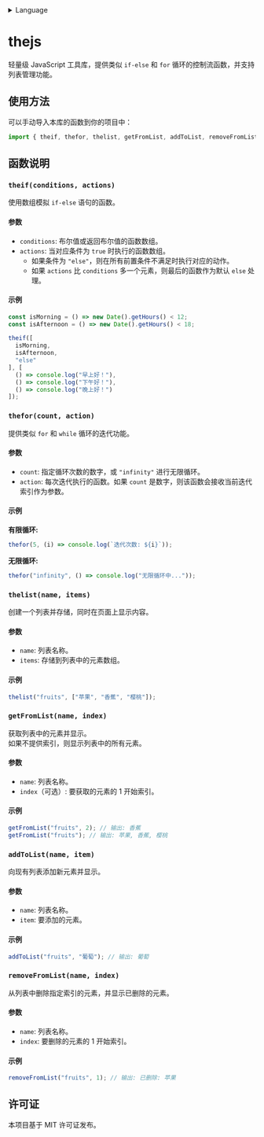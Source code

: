 <details><summary>Language</summary>

🇯🇵[日本語盤README](README-JPN.md)<br>
🇬🇧[English in README](README.md)

</details>

# thejs

轻量级 JavaScript 工具库，提供类似 `if-else` 和 `for` 循环的控制流函数，并支持列表管理功能。

## 使用方法

可以手动导入本库的函数到你的项目中：

```js
import { theif, thefor, thelist, getFromList, addToList, removeFromList } from "./thejs.js";
```

## 函数说明

### `theif(conditions, actions)`

使用数组模拟 `if-else` 语句的函数。

#### 参数
- `conditions`: 布尔值或返回布尔值的函数数组。
- `actions`: 当对应条件为 `true` 时执行的函数数组。
  - 如果条件为 `"else"`，则在所有前置条件不满足时执行对应的动作。
  - 如果 `actions` 比 `conditions` 多一个元素，则最后的函数作为默认 `else` 处理。

#### 示例

```js
const isMorning = () => new Date().getHours() < 12;
const isAfternoon = () => new Date().getHours() < 18;

theif([
  isMorning,
  isAfternoon,
  "else"
], [
  () => console.log("早上好！"),
  () => console.log("下午好！"),
  () => console.log("晚上好！")
]);
```

### `thefor(count, action)`

提供类似 `for` 和 `while` 循环的迭代功能。

#### 参数
- `count`: 指定循环次数的数字，或 `"infinity"` 进行无限循环。
- `action`: 每次迭代执行的函数。如果 `count` 是数字，则该函数会接收当前迭代索引作为参数。

#### 示例

**有限循环:**
```js
thefor(5, (i) => console.log(`迭代次数: ${i}`));
```

**无限循环:**
```js
thefor("infinity", () => console.log("无限循环中..."));
```

### `thelist(name, items)`

创建一个列表并存储，同时在页面上显示内容。

#### 参数
- `name`: 列表名称。
- `items`: 存储到列表中的元素数组。

#### 示例
```js
thelist("fruits", ["苹果", "香蕉", "樱桃"]);
```

### `getFromList(name, index)`

获取列表中的元素并显示。  
如果不提供索引，则显示列表中的所有元素。

#### 参数
- `name`: 列表名称。
- `index`（可选）: 要获取的元素的 1 开始索引。

#### 示例
```js
getFromList("fruits", 2); // 输出: 香蕉
getFromList("fruits"); // 输出: 苹果, 香蕉, 樱桃
```

### `addToList(name, item)`

向现有列表添加新元素并显示。

#### 参数
- `name`: 列表名称。
- `item`: 要添加的元素。

#### 示例
```js
addToList("fruits", "葡萄"); // 输出: 葡萄
```

### `removeFromList(name, index)`

从列表中删除指定索引的元素，并显示已删除的元素。

#### 参数
- `name`: 列表名称。
- `index`: 要删除的元素的 1 开始索引。

#### 示例
```js
removeFromList("fruits", 1); // 输出: 已删除: 苹果
```

## 许可证

本项目基于 MIT 许可证发布。
